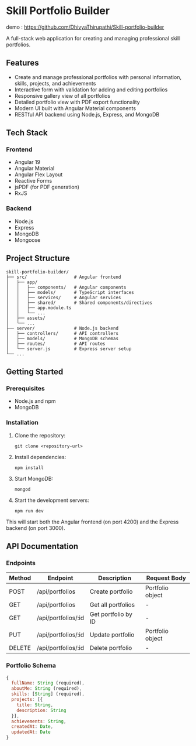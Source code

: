 # Skill Portfolio Builder

demo : https://github.com/DhivyaThirupathi/Skill-portfolio-builder

A full-stack web application for creating and managing professional skill portfolios.

## Features

- Create and manage professional portfolios with personal information, skills, projects, and achievements
- Interactive form with validation for adding and editing portfolios
- Responsive gallery view of all portfolios
- Detailed portfolio view with PDF export functionality
- Modern UI built with Angular Material components
- RESTful API backend using Node.js, Express, and MongoDB

## Tech Stack

### Frontend
- Angular 19
- Angular Material
- Angular Flex Layout
- Reactive Forms
- jsPDF (for PDF generation)
- RxJS

### Backend
- Node.js
- Express
- MongoDB
- Mongoose

## Project Structure

```
skill-portfolio-builder/
├── src/                  # Angular frontend
│   ├── app/
│   │   ├── components/   # Angular components
│   │   ├── models/       # TypeScript interfaces
│   │   ├── services/     # Angular services
│   │   ├── shared/       # Shared components/directives
│   │   ├── app.module.ts
│   │   └── ...
│   ├── assets/
│   └── ...
├── server/               # Node.js backend
│   ├── controllers/      # API controllers
│   ├── models/           # MongoDB schemas
│   ├── routes/           # API routes
│   └── server.js         # Express server setup
└── ...
```

## Getting Started

### Prerequisites

- Node.js and npm
- MongoDB

### Installation

1. Clone the repository:
   ```
   git clone <repository-url>
   ```

2. Install dependencies:
   ```
   npm install
   ```

3. Start MongoDB:
   ```
   mongod
   ```

4. Start the development servers:
   ```
   npm run dev
   ```

This will start both the Angular frontend (on port 4200) and the Express backend (on port 3000).

## API Documentation

### Endpoints

| Method | Endpoint               | Description            | Request Body                        |
|--------|------------------------|------------------------|-------------------------------------|
| POST   | /api/portfolios        | Create portfolio       | Portfolio object                    |
| GET    | /api/portfolios        | Get all portfolios     | -                                   |
| GET    | /api/portfolios/:id    | Get portfolio by ID    | -                                   |
| PUT    | /api/portfolios/:id    | Update portfolio       | Portfolio object                    |
| DELETE | /api/portfolios/:id    | Delete portfolio       | -                                   |

### Portfolio Schema

```javascript
{
  fullName: String (required),
  aboutMe: String (required),
  skills: [String] (required),
  projects: [{
    title: String,
    description: String
  }],
  achievements: String,
  createdAt: Date,
  updatedAt: Date
}
```

